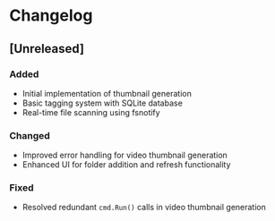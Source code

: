 # Changelog

## [Unreleased]
### Added
- Initial implementation of thumbnail generation
- Basic tagging system with SQLite database
- Real-time file scanning using fsnotify

### Changed
- Improved error handling for video thumbnail generation
- Enhanced UI for folder addition and refresh functionality

### Fixed
- Resolved redundant `cmd.Run()` calls in video thumbnail generation
